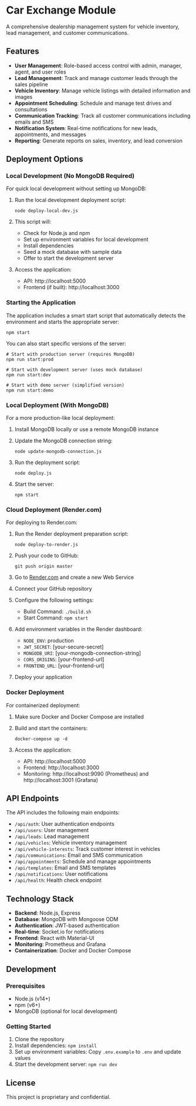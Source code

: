 # Car Exchange Module

A comprehensive dealership management system for vehicle inventory, lead management, and customer communications.

## Features

- **User Management**: Role-based access control with admin, manager, agent, and user roles
- **Lead Management**: Track and manage customer leads through the sales pipeline
- **Vehicle Inventory**: Manage vehicle listings with detailed information and images
- **Appointment Scheduling**: Schedule and manage test drives and consultations
- **Communication Tracking**: Track all customer communications including emails and SMS
- **Notification System**: Real-time notifications for new leads, appointments, and messages
- **Reporting**: Generate reports on sales, inventory, and lead conversion

## Deployment Options

### Local Development (No MongoDB Required)

For quick local development without setting up MongoDB:

1. Run the local development deployment script:
   ```
   node deploy-local-dev.js
   ```

2. This script will:
   - Check for Node.js and npm
   - Set up environment variables for local development
   - Install dependencies
   - Seed a mock database with sample data
   - Offer to start the development server

3. Access the application:
   - API: http://localhost:5000
   - Frontend (if built): http://localhost:3000

### Starting the Application

The application includes a smart start script that automatically detects the environment and starts the appropriate server:

```
npm start
```

You can also start specific versions of the server:

```
# Start with production server (requires MongoDB)
npm run start:prod

# Start with development server (uses mock database)
npm run start:dev

# Start with demo server (simplified version)
npm run start:demo
```

### Local Deployment (With MongoDB)

For a more production-like local deployment:

1. Install MongoDB locally or use a remote MongoDB instance

2. Update the MongoDB connection string:
   ```
   node update-mongodb-connection.js
   ```

3. Run the deployment script:
   ```
   node deploy.js
   ```

4. Start the server:
   ```
   npm start
   ```

### Cloud Deployment (Render.com)

For deploying to Render.com:

1. Run the Render deployment preparation script:
   ```
   node deploy-to-render.js
   ```

2. Push your code to GitHub:
   ```
   git push origin master
   ```

3. Go to [Render.com](https://render.com) and create a new Web Service

4. Connect your GitHub repository

5. Configure the following settings:
   - Build Command: `./build.sh`
   - Start Command: `npm start`

6. Add environment variables in the Render dashboard:
   - `NODE_ENV`: production
   - `JWT_SECRET`: [your-secure-secret]
   - `MONGODB_URI`: [your-mongodb-connection-string]
   - `CORS_ORIGINS`: [your-frontend-url]
   - `FRONTEND_URL`: [your-frontend-url]

7. Deploy your application

### Docker Deployment

For containerized deployment:

1. Make sure Docker and Docker Compose are installed

2. Build and start the containers:
   ```
   docker-compose up -d
   ```

3. Access the application:
   - API: http://localhost:5000
   - Frontend: http://localhost:3000
   - Monitoring: http://localhost:9090 (Prometheus) and http://localhost:3001 (Grafana)

## API Endpoints

The API includes the following main endpoints:

- `/api/auth`: User authentication endpoints
- `/api/users`: User management
- `/api/leads`: Lead management
- `/api/vehicles`: Vehicle inventory management
- `/api/vehicle-interests`: Track customer interest in vehicles
- `/api/communications`: Email and SMS communication
- `/api/appointments`: Schedule and manage appointments
- `/api/templates`: Email and SMS templates
- `/api/notifications`: User notifications
- `/api/health`: Health check endpoint

## Technology Stack

- **Backend**: Node.js, Express
- **Database**: MongoDB with Mongoose ODM
- **Authentication**: JWT-based authentication
- **Real-time**: Socket.io for notifications
- **Frontend**: React with Material-UI
- **Monitoring**: Prometheus and Grafana
- **Containerization**: Docker and Docker Compose

## Development

### Prerequisites

- Node.js (v14+)
- npm (v6+)
- MongoDB (optional for local development)

### Getting Started

1. Clone the repository
2. Install dependencies: `npm install`
3. Set up environment variables: Copy `.env.example` to `.env` and update values
4. Start the development server: `npm run dev`

## License

This project is proprietary and confidential.
